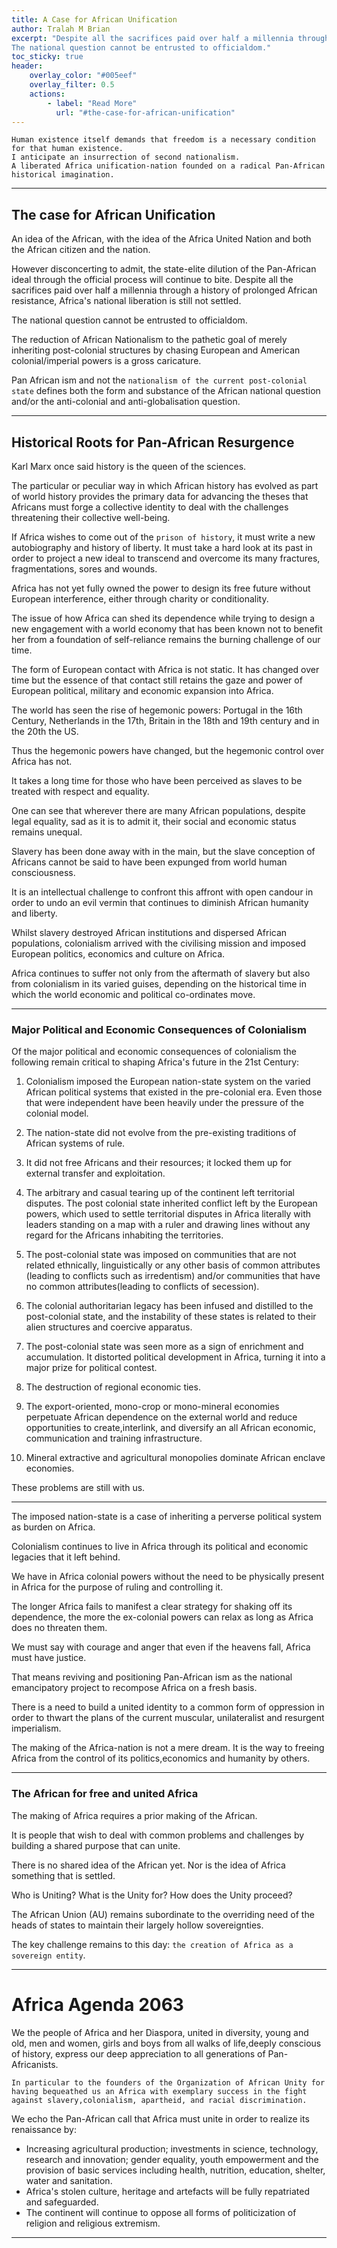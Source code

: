 ```yaml
---
title: A Case for African Unification
author: Tralah M Brian
excerpt: "Despite all the sacrifices paid over half a millennia through a history of prolonged African resistance, Africa's national liberation is still not settled.
The national question cannot be entrusted to officialdom."
toc_sticky: true
header:
    overlay_color: "#005eef"
    overlay_filter: 0.5
    actions:
        - label: "Read More"
          url: "#the-case-for-african-unification"
---
```



>
    Human existence itself demands that freedom is a necessary condition for that human existence.
    I anticipate an insurrection of second nationalism.
    A liberated Africa unification-nation founded on a radical Pan-African historical imagination.

----

## The case for African Unification

An idea of the African, with the idea of the Africa United Nation and both the African citizen and the nation.

However disconcerting to admit, the state-elite dilution of the Pan-African ideal through the official process will continue to bite.
Despite all the sacrifices paid over half a millennia through a history of prolonged African resistance, Africa's national liberation is still not settled.

The national question cannot be entrusted to officialdom.

The reduction of African Nationalism to the pathetic goal of merely inheriting post-colonial structures by chasing European and American colonial/imperial powers is a gross caricature.

Pan African ism and not the `nationalism of the current post-colonial state` defines both the form and substance of the African national question
and/or the anti-colonial and anti-globalisation question.

----

## Historical Roots for Pan-African Resurgence
Karl Marx once said history is the queen of the sciences.

The particular or peculiar way in which African history has evolved as part of world history provides the primary data for advancing the theses that Africans must forge a collective identity to deal with the challenges threatening their collective well-being.

If Africa wishes to come out of the `prison of history`, it must write a new autobiography and history of liberty.
It must take a hard look at its past in order to project a new ideal to transcend and overcome its many fractures, fragmentations, sores and wounds.

Africa has not yet fully owned the power to design its free future without European interference, either through charity or conditionality.

The issue of how Africa can shed its dependence while trying to design a new engagement with a world economy that has been known not to benefit her from a foundation of self-reliance remains the burning challenge of our time.

The form of European contact with Africa is not static.
It has changed over time but the essence of that contact still retains the gaze and power of European political, military and economic expansion into Africa.

The world has seen the rise of hegemonic powers: Portugal in the 16th Century, Netherlands in the 17th, Britain in the 18th and 19th century and in the 20th the US.

Thus the hegemonic powers have changed, but the hegemonic control over Africa has not.

It takes a long time for those who have been perceived as slaves to be treated with respect and equality.

One can see that wherever there are many African populations, despite legal equality, sad as it is to admit it, their social and economic status remains unequal.

Slavery has been done away with in the main, but the slave conception of Africans cannot be said to have been expunged from world human consciousness.

It is an intellectual challenge to confront this affront with open candour in order to undo an evil vermin that continues to diminish African humanity and liberty.

Whilst slavery destroyed African institutions and dispersed African populations, colonialism arrived with the civilising mission and imposed European politics, economics and culture on Africa.

Africa continues to suffer not only from the aftermath of slavery but also from colonialism in its varied guises, depending on the historical time in which the world economic and political co-ordinates move.

----

### Major Political and Economic Consequences of Colonialism

Of the major political and economic consequences of colonialism the following remain critical to shaping Africa's future in the 21st Century:

1. Colonialism imposed the European nation-state system on the varied African political systems that existed in the pre-colonial era. Even those that were independent have been heavily under the pressure of the colonial model.

2. The nation-state did not evolve from the pre-existing traditions of African systems of rule.

3. It did not free Africans and their resources; it locked them up for external transfer and exploitation.

4. The arbitrary and casual tearing up of the continent left territorial disputes. The post colonial state inherited conflict left by the European powers, which used to settle territorial disputes in Africa literally with leaders standing on a map with a ruler and drawing lines without any regard for the Africans inhabiting the territories.

5. The post-colonial state was imposed on communities that are not related ethnically, linguistically or any other basis of common attributes (leading to conflicts such as irredentism) and/or communities that have no common attributes(leading to conflicts of secession).

6. The colonial authoritarian legacy has been infused and distilled to the post-colonial state, and the instability of these states is related to their alien structures and coercive apparatus.

7. The post-colonial state  was seen more as a sign of enrichment and accumulation. It distorted political development in Africa, turning it into a major prize for political contest.

8. The destruction of regional economic ties.

9. The export-oriented, mono-crop or mono-mineral economies perpetuate African
   dependence on the external world and reduce opportunities to
   create,interlink, and diversify an all African economic, communication and
   training infrastructure.

10. Mineral extractive and agricultural monopolies dominate African enclave
    economies.

These problems are still with us.

----
The imposed nation-state is a case of inheriting a perverse political system as burden on Africa.

Colonialism continues to live in Africa through its political and economic legacies that it left behind.

We have in Africa colonial powers without the need to be physically present in Africa for the purpose of ruling and controlling it.

The longer Africa fails to manifest a clear strategy for shaking off its dependence, the more the ex-colonial powers can relax as long as Africa does no
threaten them.

We must say with courage and anger that even if the heavens fall, Africa must have justice.

That means reviving and positioning Pan-African ism as the national emancipatory project to recompose Africa on a fresh basis.

There is a need to build a united identity to a common form of oppression in order to thwart the plans of the current muscular, unilateralist and resurgent imperialism.


The making of the Africa-nation is not a mere dream.
It is the way to freeing Africa from the control of its politics,economics and humanity by others.

----
### The African for free and united Africa

The making of Africa requires a prior making of the African.

It is people that wish to deal with common problems and challenges by building a shared purpose that can unite.

There is no shared idea of the African yet. Nor is the idea of Africa something that is settled.

Who is Uniting? What is the Unity for? How does the Unity proceed?

The African Union (AU) remains subordinate to the overriding need of the heads of states to maintain their largely hollow sovereignties.

The key challenge remains to this day: `the creation of Africa as a sovereign entity`.

----

# Africa Agenda 2063
<div class="notice">
    We the people of Africa and her Diaspora, united in diversity, young and old, men and women, girls and boys from all walks of life,deeply conscious of history, express our deep appreciation to all generations of Pan-Africanists.

    In particular to the founders of the Organization of African Unity for having bequeathed us an Africa with exemplary success in the fight against slavery,colonialism, apartheid, and racial discrimination.
</div>

We echo the Pan-African call that Africa must unite in order to realize its renaissance by:

- Increasing agricultural production; investments in science, technology, research and innovation; gender equality, youth empowerment and the provision of basic services including health, nutrition, education, shelter, water and sanitation.
- Africa's stolen culture, heritage and artefacts will be fully repatriated and safeguarded.
- The continent will continue to oppose all forms of politicization of religion and religious extremism.

----
